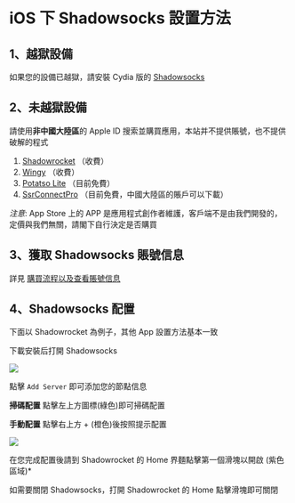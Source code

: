 # iOS 下 Shadowsocks 設置方法

## 1、越獄設備

如果您的設備已越獄，請安裝 Cydia 版的 [Shadowsocks](http://apt.thebigboss.org/onepackage.php?bundleid=com.linusyang.shadowsocks)

## 2、未越獄設備

請使用**非中國大陸區**的 Apple ID 搜索並購買應用，本站并不提供賬號，也不提供破解的程式

1. [Shadowrocket](https://itunes.apple.com/us/app/shadowrocket/id932747118?mt=8) （收費）
2. [Wingy](https://itunes.apple.com/us/app/shadowsocks-wingy-proxy-for-http-socks5-ss/id1148026741?mt=8) （收費）
3. [Potatso Lite](https://itunes.apple.com/us/app/potatso-lite/id1239860606?mt=8) （目前免費）
4. [SsrConnectPro](https://itunes.apple.com/cn/app/ssrconnectpro/id1272045249) （目前免費，中國大陸區的賬戶可以下載）

*注意*: App Store 上的 APP 是應用程式創作者維護，客戶端不是由我們開發的，定價與我們無關，請閣下自行決定是否購買

## 3、獲取 Shadowsocks 賬號信息

詳見 [購買流程以及查看賬號信息](https://github.com/Shadowsocks-Wiki/shadowsocks/blob/master/1-buy-shadowsocks.md)

## 4、Shadowsocks 配置

下面以 Shadowrocket 為例子，其他 App 設置方法基本一致

下載安裝后打開 Shadowsocks

![](https://ooo.0o0.ooo/2017/01/04/586d092d42d92.png)

點擊 `Add Server` 即可添加您的節點信息

**掃碼配置**
點擊左上方圖標(綠色)即可掃碼配置

**手動配置**
點擊右上方 + (橙色)後按照提示配置

![](https://i.loli.net/2017/11/02/59fa820b25da6.jpeg)

在您完成配置後請到 Shadowrocket 的 Home 界麵點擊第一個滑塊以開啟 (紫色區域)* 

如需要關閉 Shadowsocks，打開 Shadowrocket 的 Home 點擊滑塊即可關閉
